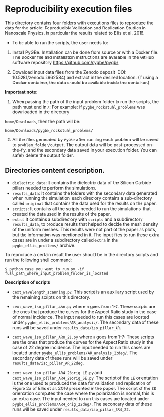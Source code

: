 # Reproducibility execution files

This directory contains four folders with executions files to reproduce the data for the article: Reproducible Validation and Replication Studies in Nanoscale Physics, in particular the results related to Ellis et al. 2016.

- To be able to run the scripts, the user needs to:

1. Install PyGBe. 
Installation can be done from source or with a Docker file. The Docker file and installation instructions are available in the GitHub software repository https://github.com/pygbe/pygbe

1. Download input data files from the Zenodo deposit (DOI: 10.5281/zenodo.3962584) and extract in the desired location. (If using a Docker container, the data should be available inside the container.)

**Important note**:
1. When passing the path of the input problem folder to run the scripts, the path must end in `/`:
For example: if `pygbe_rockstuhl_problems` was downloaded in the directory 

`home/Downloads`, then the path will be:

`home/Downloads/pygbe_rockstuhl_problems/`

2. All the files generated by `PyGBe` after running each problem will be saved to `problem_folder/output`.
The output data will be post-processed on-the-fly, and the secondary data saved in your execution folder.
You can safely delete the output folder.

## Directories content description.

* `dielectric_data`: It contains the dielectric data of the Silicon Carbide pillars needed to perform the simulations. 
* `results_data`: It contains the folders with the secondary data generated when running the simulation, each directory contains a sub-directory called `original` that contains the data used for the results on the paper.
* `scripts`: It contains all the scripts needed to run the simulations, that created the data used in the results of the paper.
* `extra`: It contains a subdirectory with `scripts` and a subdirectory `results_data`, to produce results that helped to decide the mesh density of the uniform meshes. This results were not part of the paper as plots, but the information was mentioned in it. The input files to run these extra cases are in under a subdirectory called `extra` in the `pygbe_ellis_problems/` archive. 

To reproduce a certain result the user should be in the directory scripts and run the following shell command:

`$ python case_you_want_to_run.py -if full_path_where_input_problem_folder_is_located`

**Description of scripts**

* `cext_wavelength_scanning.py`: This script is an auxiliary script used by the remaining scripts on this directory. 

* `cext_wave_iso_pillar_ARn.py` where `n` goes from 1-7: These scripts are the ones that produce the curves for the Aspect Ratio study in the case of normal incidence.  The input needed to run this cases are located under `pygbe_ellis_problems/AR_analysis/`. The secondary data of these runs will be saved under `results_data/iso_pillar_AR`. 

* `cext_wave_iso_pillar_ARn_22.py` where `n` goes from 1-7: These scripts are the ones that produce the curves for the Aspect Ratio study in the case of 22 degree incidence. The input needed to run this cases are located under `pygbe_ellis_problems/AR_analysis_22deg/`. The secondary data of these runs will be saved under `results_data/iso_pillar_AR_22deg`.

* `cext_wave_iso_pillar_AR4_22orig_LE.py` and `cext_wave_iso_pillar_AR4_22orig_SE.py`: The script of the `LE` orientation is the one used to produced the data for validation and replication of Figure 2a of Ellis et al. 2016 presented in the paper. The script of the `SE` orientation computes the case where the polarization is normal, this is an extra case. The input needed to run this cases are located under `pygbe_ellis_problems/AR4_orig_22deg/`. The secondary data of these runs will be saved under `results_data/iso_pillar_AR4_22`. 


